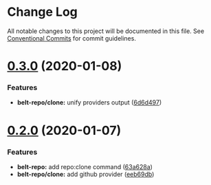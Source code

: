 # Change Log

All notable changes to this project will be documented in this file.
See [Conventional Commits](https://conventionalcommits.org) for commit guidelines.

# [0.3.0](https://github.com/ewnd9/belt/tree/master/packages/belt-repo/compare/@belt/repo@0.2.0...@belt/repo@0.3.0) (2020-01-08)


### Features

* **belt-repo/clone:** unify providers output ([6d6d497](https://github.com/ewnd9/belt/tree/master/packages/belt-repo/commit/6d6d4973a08987045088ee7c096247ae7c82a9c7))





# [0.2.0](https://github.com/ewnd9/belt/tree/master/packages/belt-repo/compare/@belt/repo@0.1.2...@belt/repo@0.2.0) (2020-01-07)


### Features

* **belt-repo:** add repo:clone command ([63a628a](https://github.com/ewnd9/belt/tree/master/packages/belt-repo/commit/63a628a09ec4b550a447e77712253917c779afae))
* **belt-repo/clone:** add github provider ([eeb69db](https://github.com/ewnd9/belt/tree/master/packages/belt-repo/commit/eeb69dbb58225cac10487aac6ca39e64262a4dab))
